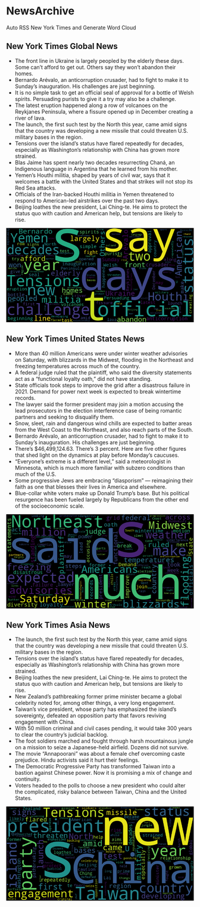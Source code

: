 # NewsArchive
Auto RSS New York Times and Generate Word Cloud

## New York Times Global News
* The front line in Ukraine is largely peopled by the elderly these days. Some can’t afford to get out. Others say they won’t abandon their homes.
* Bernardo Arévalo, an anticorruption crusader, had to fight to make it to Sunday’s inauguration. His challenges are just beginning.
* It is no simple task to get an official seal of approval for a bottle of Welsh spirits. Persuading purists to give it a try may also be a challenge.
* The latest eruption happened along a row of volcanoes on the Reykjanes Peninsula, where a fissure opened up in December creating a river of lava.
* The launch, the first such test by the North this year, came amid signs that the country was developing a new missile that could threaten U.S. military bases in the region.
* Tensions over the island’s status have flared repeatedly for decades, especially as Washington’s relationship with China has grown more strained.
* Blas Jaime has spent nearly two decades resurrecting Chaná, an Indigenous language in Argentina that he learned from his mother.
* Yemen’s Houthi militia, shaped by years of civil war, says that it welcomes a battle with the United States and that strikes will not stop its Red Sea attacks.
* Officials of the Iran-backed Houthi militia in Yemen threatened to respond to American-led airstrikes over the past two days.
* Beijing loathes the new president, Lai Ching-te. He aims to protect the status quo with caution and American help, but tensions are likely to rise.

![Global](./global.png)
## New York Times United States News
* More than 40 million Americans were under winter weather advisories on Saturday, with blizzards in the Midwest, flooding in the Northeast and freezing temperatures across much of the country.
* A federal judge ruled that the plaintiff, who said the diversity statements act as a “functional loyalty oath,” did not have standing.
* State officials took steps to improve the grid after a disastrous failure in 2021. Demand for power next week is expected to break wintertime records.
* The lawyer said the former president may join a motion accusing the lead prosecutors in the election interference case of being romantic partners and seeking to disqualify them.
* Snow, sleet, rain and dangerous wind chills are expected to batter areas from the West Coast to the Northeast, and also reach parts of the South.
* Bernardo Arévalo, an anticorruption crusader, had to fight to make it to Sunday’s inauguration. His challenges are just beginning.
* There’s $46,499,124.63. There’s 3 percent. Here are five other figures that shed light on the dynamics at play before Monday’s caucuses.
* “Everyone’s extreme is a different level,” said a meteorologist in Minnesota, which is much more familiar with subzero conditions than much of the U.S.
* Some progressive Jews are embracing “diasporism” — reimagining their faith as one that blesses their lives in America and elsewhere.
* Blue-collar white voters make up Donald Trump’s base. But his political resurgence has been fueled largely by Republicans from the other end of the socioeconomic scale.

![US](./usnews.png)
## New York Times Asia News
* The launch, the first such test by the North this year, came amid signs that the country was developing a new missile that could threaten U.S. military bases in the region.
* Tensions over the island’s status have flared repeatedly for decades, especially as Washington’s relationship with China has grown more strained.
* Beijing loathes the new president, Lai Ching-te. He aims to protect the status quo with caution and American help, but tensions are likely to rise.
* New Zealand’s pathbreaking former prime minister became a global celebrity noted for, among other things, a very long engagement.
* Taiwan’s vice president, whose party has emphasized the island’s sovereignty, defeated an opposition party that favors reviving engagement with China.
* With 50 million criminal and civil cases pending, it would take 300 years to clear the country’s judicial backlog.
* The foot soldiers marched and fought through harsh mountainous jungle on a mission to seize a Japanese-held airfield. Dozens did not survive.
* The movie “Annapoorani” was about a female chef overcoming caste prejudice. Hindu activists said it hurt their feelings.
* The Democratic Progressive Party has transformed Taiwan into a bastion against Chinese power. Now it is promising a mix of change and continuity.
* Voters headed to the polls to choose a new president who could alter the complicated, risky balance between Taiwan, China and the United States.

![Asian](./asian.png)
